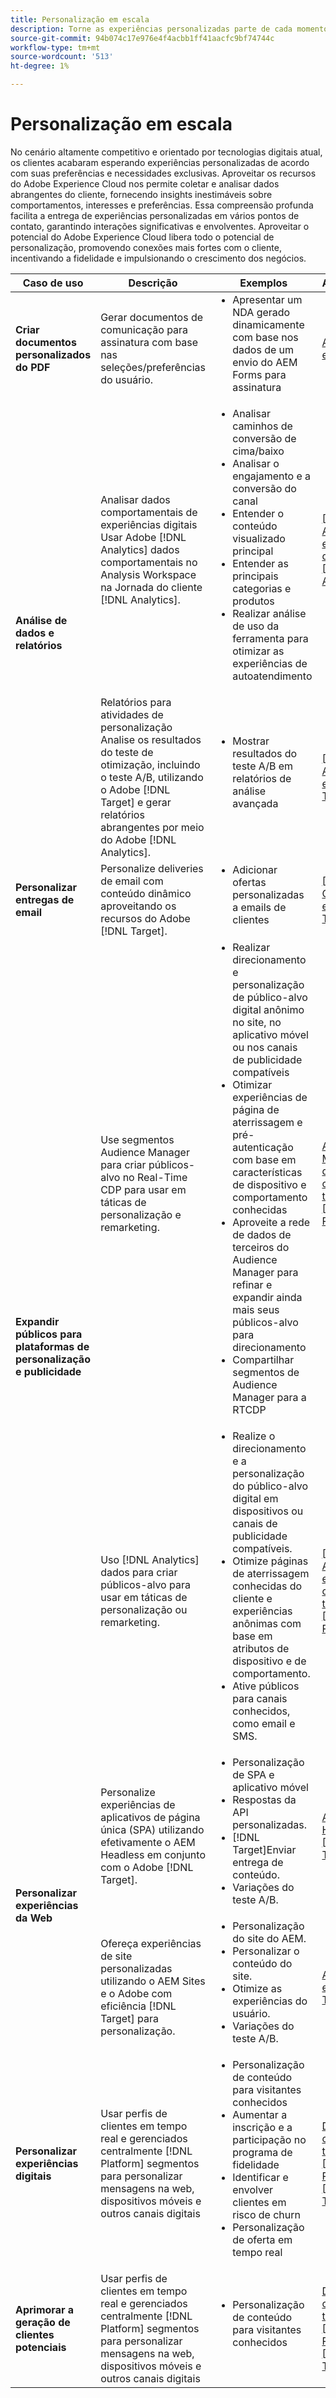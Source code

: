 ```yaml
---
title: Personalização em escala
description: Torne as experiências personalizadas parte de cada momento.
source-git-commit: 94b074c17e976e4f4acbb1ff41aacfc9bf74744c
workflow-type: tm+mt
source-wordcount: '513'
ht-degree: 1%

---
```



# Personalização em escala

No cenário altamente competitivo e orientado por tecnologias digitais atual, os clientes acabaram esperando experiências personalizadas de acordo com suas preferências e necessidades exclusivas. Aproveitar os recursos do Adobe Experience Cloud nos permite coletar e analisar dados abrangentes do cliente, fornecendo insights inestimáveis sobre comportamentos, interesses e preferências. Essa compreensão profunda facilita a entrega de experiências personalizadas em vários pontos de contato, garantindo interações significativas e envolventes. Aproveitar o potencial do Adobe Experience Cloud libera todo o potencial de personalização, promovendo conexões mais fortes com o cliente, incentivando a fidelidade e impulsionando o crescimento dos negócios.

<table>
 <thead>
    <tr>
      <th>Caso de uso</th>
      <th>Descrição</th>
      <th>Exemplos</th>
      <th>Aplicativos</th>
    </tr>
  </thead>
  <tbody>
    <tr>
      <td><strong>Criar documentos personalizados do PDF</strong></td>
      <td>
        Gerar documentos de comunicação para assinatura com base nas seleções/preferências do usuário.
      </td>
      <td>
        <ul style="margin-top: 0;">
          <li>
            Apresentar um NDA gerado dinamicamente com base nos dados de um envio do AEM Forms para assinatura
          </li>
        </ul>
      </td>
      <td>
        <a
          href="../integrations-between-applications/experience-manager/experience-manager-acrobat-sign.md"
          target="_blank"
          rel="noopener noreferrer"
          >AEM Forms e Sign</a
        >
      </td>
    </tr>
    <tr>
      <td rowspan="2"><strong>Análise de dados e relatórios</strong></td>
      <td>
        Analisar dados comportamentais de experiências digitais <br />Usar Adobe
        [!DNL Analytics] dados comportamentais no Analysis Workspace na Jornada do cliente
        [!DNL Analytics].
      </td>
      <td>
        <ul style="margin-top: 0;">
          <li>Analisar caminhos de conversão de cima/baixo</li>
          <li>Analisar o engajamento e a conversão do canal</li>
          <li>Entender o conteúdo visualizado principal</li>
          <li>Entender as principais categorias e produtos</li>
          <li>
            Realizar análise de uso da ferramenta para otimizar as experiências de autoatendimento
          </li>
        </ul>
      </td>
      <td>
        <a
          href="../integrations-between-applications/analytics/analytics-customer-journey-analytics.md"
          target="_blank"
          rel="noopener noreferrer"
          >[!DNL Analytics] e Jornada do cliente [!DNL Analytics]</a
        >
      </td>
    </tr>
    <tr>
      <td>
        Relatórios para atividades de personalização<br />Analise os resultados do teste de otimização, incluindo o teste A/B, utilizando o Adobe [!DNL Target] e gerar relatórios abrangentes por meio do Adobe [!DNL Analytics].
      </td>
      <td>
        <ul style="margin-top: 0;">
          <li>Mostrar resultados do teste A/B em relatórios de análise avançada</li>
        </ul>
      </td>
      <td>
        <a
          href="../integrations-between-applications/analytics/analytics-target.md"
          target="_blank"
          rel="noopener noreferrer"
          >[!DNL Analytics] e [!DNL Target]</a
        >
      </td>
    </tr>
    <tr>
      <td><strong>Personalizar entregas de email</strong></td>
      <td>
        Personalize deliveries de email com conteúdo dinâmico aproveitando os recursos do Adobe [!DNL Target].
      </td>
      <td>
        <ul style="margin-top: 0;">
          <li>Adicionar ofertas personalizadas a emails de clientes</li>
        </ul>
      </td>
      <td>
        <a
          href="../integrations-between-applications/campaign//campaign-target.md"
          target="_blank"
          rel="noopener noreferrer"
          >[!DNL Campaign] e [!DNL Target]</a
        >
      </td>
    </tr>
    <tr>
      <td rowspan="2">
        <strong>Expandir públicos para plataformas de personalização e publicidade</strong>
      </td>
      <td>
        Use segmentos Audience Manager para criar públicos-alvo no Real-Time CDP para usar em táticas de personalização e remarketing.
      </td>
      <td>
        <ul style="margin-top: 0;">
          <li>
            Realizar direcionamento e personalização de público-alvo digital anônimo no site, no aplicativo móvel ou nos canais de publicidade compatíveis
          </li>
          <li>
            Otimizar experiências de página de aterrissagem e pré-autenticação com base em características de dispositivo e comportamento conhecidas
          </li>
          <li>
            Aproveite a rede de dados de terceiros do Audience Manager para refinar e expandir ainda mais seus públicos-alvo para direcionamento
          </li>
          <li>Compartilhar segmentos de Audience Manager para a RTCDP</li>
        </ul>
      </td>
      <td>
        <a
          href="../integrations-between-applications/aam/aam-rtcdp.md"
          target="_blank"
          rel="noopener noreferrer"
          >Audience Manager e dados do cliente em tempo real [!DNL Platform]</a
        >
      </td>
    </tr>
    <tr>
      <td>
        Uso [!DNL Analytics] dados para criar públicos-alvo para usar em táticas de personalização ou remarketing.
      </td>
      <td>
        <ul style="margin-top: 0;">
          <li>
            Realize o direcionamento e a personalização do público-alvo digital em dispositivos ou canais de publicidade compatíveis.
          </li>
          <li>
            Otimize páginas de aterrissagem conhecidas do cliente e experiências anônimas com base em atributos de dispositivo e de comportamento.
          </li>
          <li>Ative públicos para canais conhecidos, como email e SMS.</li>
        </ul>
      </td>
      <td>
        <a
          href="../integrations-between-applications/analytics/analytics-customer-journey-analytics.md"
          target="_blank"
          rel="noopener noreferrer"
          >[!DNL Analytics] e dados do cliente em tempo real [!DNL Platform]</a
        >
      </td>
    </tr>
    <tr>
      <td rowspan="2"><strong>Personalizar experiências da Web</strong></td>
      <td>
        Personalize experiências de aplicativos de página única (SPA) utilizando efetivamente o AEM Headless em conjunto com o Adobe [!DNL Target].
      </td>
      <td>
        <ul style="margin-top: 0;">
          <li>Personalização de SPA e aplicativo móvel</li>
          <li>Respostas da API personalizadas.</li>
          <li>[!DNL Target]Enviar entrega de conteúdo.</li>
          <li>Variações do teste A/B.</li>
        </ul>
      </td>
      <td>
        <a
          href="../integrations-between-applications/experience-manager/experience-manager-target.md"
          target="_blank"
          rel="noopener noreferrer"
          >AEM Headless e [!DNL Target]</a
        >
      </td>
    </tr>
    <tr>
      <td>
        Ofereça experiências de site personalizadas utilizando o AEM Sites e o Adobe com eficiência [!DNL Target] para personalização.
      </td>
      <td>
        <ul style="margin-top: 0;">
          <li>Personalização do site do AEM.</li>
          <li>Personalizar o conteúdo do site.</li>
          <li>Otimize as experiências do usuário.</li>
          <li>Variações do teste A/B.</li>
        </ul>
      </td>
      <td>
        <a
          href="../integrations-between-applications/experience-manager/experience-manager-target.md"
          target="_blank"
          rel="noopener noreferrer"
          >AEM SITES e [!DNL Target]</a
        >
      </td>
    </tr>
    <tr>
      <td><strong>Personalizar experiências digitais</strong></td>
      <td>
        Usar perfis de clientes em tempo real e gerenciados centralmente [!DNL Platform] segmentos para personalizar mensagens na web, dispositivos móveis e outros canais digitais
      </td>
      <td>
        <ul style="margin-top: 0;">
          <li>Personalização de conteúdo para visitantes conhecidos</li>
          <li>Aumentar a inscrição e a participação no programa de fidelidade</li>
          <li>Identificar e envolver clientes em risco de churn</li>
          <li>Personalização de oferta em tempo real</li>
        </ul>
      </td>
      <td>
        <a
          href="../integrations-between-applications/rtcdp/rtcdp-target.md"
          target="_blank"
          rel="noopener noreferrer"
          >Dados do cliente em tempo real [!DNL Platform] e [!DNL Target]</a
        >
      </td>
    </tr>
    <tr>
      <td><strong>Aprimorar a geração de clientes potenciais</strong></td>
      <td>
        Usar perfis de clientes em tempo real e gerenciados centralmente [!DNL Platform] segmentos para personalizar mensagens na web, dispositivos móveis e outros canais digitais
      </td>
      <td>
        <ul style="margin-top: 0;">
          <li>Personalização de conteúdo para visitantes conhecidos</li>
        </ul>
      </td>
      <td>
        <a
          href="../integrations-between-applications/rtcdp/rtcdp-target.md"
          target="_blank"
          rel="noopener noreferrer"
          >Dados do cliente em tempo real [!DNL Platform] e [!DNL Target]</a
        >
      </td>
    </tr>
  </tbody>
</table>
